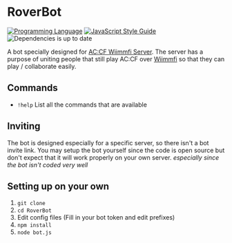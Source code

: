 # RoverBot
[![Programming Language](https://img.shields.io/badge/language-NodeJS-yellow.svg)](https://nodejs.org/)  [![JavaScript Style Guide](https://img.shields.io/badge/code_style-standard-brightgreen.svg)](https://standardjs.com) ![Dependencies is up to date](https://img.shields.io/badge/dependencies-up%20to%20date-brightgreen.svg)

A bot specially designed for [AC:CF Wiimmfi Server](https://discord.gg/yB8qyQh). The server has a purpose of uniting people that still play AC:CF over [Wiimmfi](wiimmfi.de) so that they can play / collaborate easily.

## Commands

* `!help` List all the commands that are available

## Inviting

The bot is designed especially for a specific server, so there isn't a bot invite link. You may setup the bot yourself since the code is open source but don't expect that it will work properly on your own server. *especially since the bot isn't coded very well*

## Setting up on your own

1. `git clone`
2. `cd RoverBot`
3. Edit config files (Fill in your bot token and edit prefixes)
4. `npm install`
5. `node bot.js`
